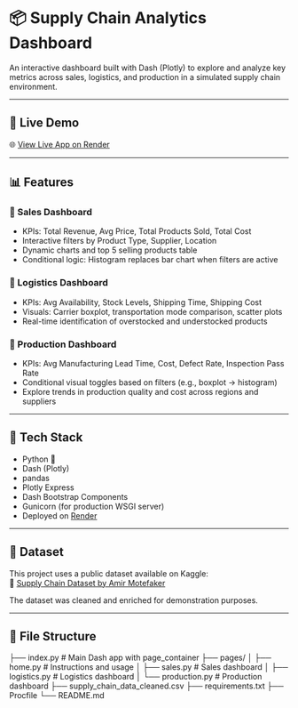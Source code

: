 # 📦 Supply Chain Analytics Dashboard

An interactive dashboard built with Dash (Plotly) to explore and analyze key metrics across sales, logistics, and production in a simulated supply chain environment.


---

## 🚀 Live Demo

🌐 [View Live App on Render](https://your-app-name.onrender.com)

---

## 📊 Features

### 🔹 Sales Dashboard
- KPIs: Total Revenue, Avg Price, Total Products Sold, Total Cost
- Interactive filters by Product Type, Supplier, Location
- Dynamic charts and top 5 selling products table
- Conditional logic: Histogram replaces bar chart when filters are active

### 🔹 Logistics Dashboard
- KPIs: Avg Availability, Stock Levels, Shipping Time, Shipping Cost
- Visuals: Carrier boxplot, transportation mode comparison, scatter plots
- Real-time identification of overstocked and understocked products

### 🔹 Production Dashboard
- KPIs: Avg Manufacturing Lead Time, Cost, Defect Rate, Inspection Pass Rate
- Conditional visual toggles based on filters (e.g., boxplot → histogram)
- Explore trends in production quality and cost across regions and suppliers

---

## 🧰 Tech Stack

- Python 🐍
- Dash (Plotly)
- pandas
- Plotly Express
- Dash Bootstrap Components
- Gunicorn (for production WSGI server)
- Deployed on [Render](https://render.com)

---

## 📁 Dataset

This project uses a public dataset available on Kaggle:  
📎 [Supply Chain Dataset by Amir Motefaker](https://www.kaggle.com/datasets/amirmotefaker/supply-chain-dataset/data)

The dataset was cleaned and enriched for demonstration purposes.

---

## 📂 File Structure

├── index.py # Main Dash app with page_container
├── pages/
│ ├── home.py # Instructions and usage
│ ├── sales.py # Sales dashboard
│ ├── logistics.py # Logistics dashboard
│ └── production.py # Production dashboard
├── supply_chain_data_cleaned.csv
├── requirements.txt
├── Procfile
└── README.md
